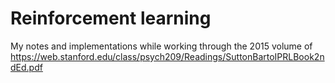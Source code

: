 # Reinforcement learning

My notes and implementations while working through the 2015 volume
of https://web.stanford.edu/class/psych209/Readings/SuttonBartoIPRLBook2ndEd.pdf